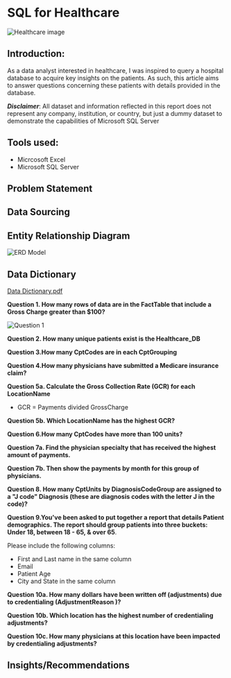 # SQL for Healthcare

![Healthcare image](https://github.com/antonionunnally/SQL/assets/97487571/c025be70-139b-4000-96ad-7c90de4066bd)


## Introduction:

As a data analyst interested in healthcare, I was inspired to query a hospital database to acquire key insights on the patients. As such, this article aims to answer questions concerning these patients with details provided in the database.

**_Disclaimer_**: All dataset and information reflected in this report does not represent any company, institution, or country, but just a dummy dataset to demonstrate the capabilities of Microsoft SQL Server

## Tools used:
- Micrcosoft Excel 
- Microsoft SQL Server

## Problem Statement


## Data Sourcing

## Entity Relationship Diagram

![ERD Model](https://github.com/antonionunnally/SQL/assets/97487571/9c57dfe7-d9b9-451d-a1f6-99dccd5d66a2)


## Data Dictionary
[Data Dictionary.pdf](https://github.com/antonionunnally/SQL/files/13814890/Data.Dictionary.pdf)


**Question 1. How many rows of data are in the FactTable that include a Gross Charge greater than $100?**

![Question 1](https://github.com/antonionunnally/SQL/assets/97487571/3ab6b5e0-0cbd-4e7c-b297-a71db585a9dd)

**Question 2. How many unique patients exist is the Healthcare_DB**

**Question 3.How many CptCodes are in each CptGrouping**

**Question 4.How many physicians have submitted a Medicare insurance claim?**

**Question 5a. Calculate the Gross Collection Rate (GCR) for each LocationName** 
- GCR = Payments divided GrossCharge



**Question 5b. Which LocationName has the highest GCR?**

**Question 6.How many CptCodes have more than 100 units?**

**Question 7a. Find the physician specialty that has received the highest
amount of payments.**

**Question 7b. Then show the payments by month for this group of physicians.**

**Question 8. How many CptUnits by DiagnosisCodeGroup are assigned to a "J code" Diagnosis (these are diagnosis codes with
the letter J in the code)?**

**Question 9.You've been asked to put together a report that details
Patient demographics. The report should group patients
into three buckets: Under 18, between 18 - 65, & over 65**.

Please include the following columns:
- First and Last name in the same column
- Email
- Patient Age
- City and State in the same column

**Question 10a. How many dollars have been written off (adjustments) due
to credentialing (AdjustmentReason )?**

**Question 10b. Which location has the highest number of credentialing adjustments?**

**Question 10c. How many physicians at this location have been impacted by
credentialing adjustments?**



## Insights/Recommendations
